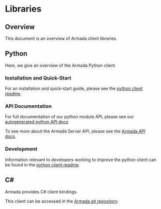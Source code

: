 # Libraries

## Overview
This document is an overview of Armada client libraries.

## Python
Here, we give an overview of the Armada Python client.

### Installation and Quick-Start
For an installation and quick-start guide, please see the [python client readme](https://github.com/armadaproject/armada/blob/master/client/python/README.md).

### API Documentation
For full documentation of our python module API, please see our [autogenerated python API docs](./python_armada_client.md)

To see more about the Armada Server API, please see the [Armada API docs](./developer/api.md).

### Development
Information relevant to developers working to improve the python client can be
found in the [python client readme](https://github.com/armadaproject/armada/blob/master/client/python/README.md).

## C#
Armada provides C# client bindings.

This client can be accessed in the [Armada git repository](https://github.com/armadaproject/armada/tree/master/client/DotNet).
